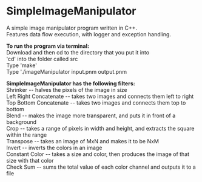 SimpleImageManipulator
======================

A simple image manipulator program written in C++.  
Features data flow execution, with logger and exception handling.  

**To run the program via terminal:**  
Download and then cd to the directory that you put it into  
'cd' into the folder called src  
Type 'make'  
Type './imageManipulator input.pnm output.pnm  

**SimpleImageManipulator has the following filters:**  
Shrinker -- halves the pixels of the image in size  
Left Right Concatenate -- takes two images and connects them left to right  
Top Bottom Concatenate -- takes two images and connects them top to bottom  
Blend -- makes the image more transparent, and puts it in front of a background  
Crop -- takes a range of pixels in width and height, and extracts the square within the range  
Transpose -- takes an image of MxN and makes it to be NxM  
Invert -- inverts the colors in an image  
Constant Color -- takes a size and color, then produces the image of that size with that color  
Check Sum --  sums the total value of each color channel and outputs it to a file  



